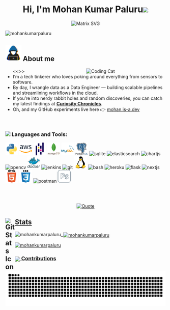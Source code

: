 <div id="header" align="center">
<h1 align="center">Hi, I'm Mohan Kumar Paluru<img src="https://media.giphy.com/media/hvRJCLFzcasrR4ia7z/giphy.gif" width="35">
</h1>
<img src="https://readme-typing-svg.demolab.com?font=Fira+Code&duration=2500&pause=1000&width=435&lines=%F0%9F%AA%90Welcome+To+My+Secret+Orbital+Lab%F0%9F%9A%80;I'm+A+Tech+Enthusiast%7CData+Architect;Python+Geek+In+Shadows%F0%9F%A5%B7;%F0%9F%94%8D+Exploring+AI+Frontiers%F0%9F%A4%96" alt="Matrix SVG" />

</div>
<p align="left"> <img src="https://komarev.com/ghpvc/?username=mohankumarpaluru&label=Profile%20views&color=0e75b6&style=flat" alt="mohankumarpaluru" /> </p>

## <picture><img src = "https://github.com/mohankumarpaluru/mohankumarpaluru/blob/master/Images/about_me.gif?raw=true" width = 50px></picture> About me

<picture>
  <!-- Mobile: full width -->
  <source media="(max-width: 600px)" srcset="https://camo.githubusercontent.com/6f7b76611449b965092aee7c4bf135e656f4e9416189c0b84020fd9853cd1f93/68747470733a2f2f6d656469612e67697068792e636f6d2f6d656469612f54456e586b637348725034596564436868412f67697068792e676966">

  <!-- Desktop: float right -->
  <img align="right" alt="Coding Cat" width="250" src="https://camo.githubusercontent.com/6f7b76611449b965092aee7c4bf135e656f4e9416189c0b84020fd9853cd1f93/68747470733a2f2f6d656469612e67697068792e636f6d2f6d656469612f54456e586b637348725034596564436868412f67697068792e676966">
</picture>

<ul>
  <<>>
  <li>I’m a tech tinkerer who loves poking around everything from sensors to software.</li>
  <li>By day, I wrangle data as a Data Engineer — building scalable pipelines and streamlining workflows in the cloud.</li>
  <li>If you’re into nerdy rabbit holes and random discoveries, you can catch my latest findings at <strong><a href="https://mohan.is-a.dev/blog/curiosity">Curiosity Chronicles</a></strong>.</li>
  <li>Oh, and my GitHub experiments live here 👉 <a href="https://mohan.is-a.dev">mohan.is-a.dev</a></li>
</ul>

<br clear="right"/>


### <picture><img src="https://media2.giphy.com/media/QssGEmpkyEOhBCb7e1/giphy.gif?cid=ecf05e47a0n3gi1bfqntqmob8g9aid1oyj2wr3ds3mg700bl&rid=giphy.gif" width="2%"></picture> Languages and Tools:

<p align="left">

 <img src="https://raw.githubusercontent.com/devicons/devicon/master/icons/python/python-original.svg" alt="python" width="40" height="40"/>
 <img src="https://raw.githubusercontent.com/devicons/devicon/master/icons/amazonwebservices/amazonwebservices-original-wordmark.svg" alt="aws" width="40" height="40"/>
 <img src="https://raw.githubusercontent.com/devicons/devicon/2ae2a900d2f041da66e950e4d48052658d850630/icons/pandas/pandas-original.svg" alt="pandas" width="40" height="40"/>
 <img src="https://raw.githubusercontent.com/devicons/devicon/master/icons/mongodb/mongodb-original-wordmark.svg" alt="mongodb" width="40" height="40"/>
 <img src="https://raw.githubusercontent.com/devicons/devicon/master/icons/mysql/mysql-original-wordmark.svg" alt="mysql" width="40" height="40"/>
 <img src="https://raw.githubusercontent.com/devicons/devicon/master/icons/postgresql/postgresql-original-wordmark.svg" alt="postgresql" width="40" height="40"/>
 <img src="https://www.vectorlogo.zone/logos/sqlite/sqlite-icon.svg" alt="sqlite" width="40" height="40"/>
 <img src="https://www.vectorlogo.zone/logos/elastic/elastic-icon.svg" alt="elasticsearch" width="40" height="40"/>
 <img src="https://www.chartjs.org/media/logo-title.svg" alt="chartjs" width="40" height="40"/>
 <img src="https://www.vectorlogo.zone/logos/opencv/opencv-icon.svg" alt="opencv" width="40" height="40"/>
 <img src="https://raw.githubusercontent.com/devicons/devicon/master/icons/docker/docker-original-wordmark.svg" alt="docker" width="40" height="40"/>
 <img src="https://www.vectorlogo.zone/logos/jenkins/jenkins-icon.svg" alt="jenkins" width="40" height="40"/>
 <img src="https://www.vectorlogo.zone/logos/git-scm/git-scm-icon.svg" alt="git" width="40" height="40"/>
 <img src="https://raw.githubusercontent.com/devicons/devicon/master/icons/linux/linux-original.svg" alt="linux" width="40" height="40"/>
 <img src="https://www.vectorlogo.zone/logos/gnu_bash/gnu_bash-icon.svg" alt="bash" width="40" height="40"/>
 <img src="https://www.vectorlogo.zone/logos/heroku/heroku-icon.svg" alt="heroku" width="40" height="40"/>
 <img src="https://www.vectorlogo.zone/logos/palletsprojects_flask/palletsprojects_flask-icon.svg" alt="flask" width="40" height="40"/>
 <img src="https://cdn.worldvectorlogo.com/logos/nextjs-2.svg" alt="nextjs" width="40" height="40"/>
 <img src="https://raw.githubusercontent.com/devicons/devicon/master/icons/html5/html5-original-wordmark.svg" alt="html5" width="40" height="40"/>
 <img src="https://raw.githubusercontent.com/devicons/devicon/master/icons/css3/css3-original-wordmark.svg" alt="css3" width="40" height="40"/>
 <img src="https://www.vectorlogo.zone/logos/getpostman/getpostman-icon.svg" alt="postman" width="40" height="40"/>
 <img src="https://raw.githubusercontent.com/devicons/devicon/master/icons/photoshop/photoshop-line.svg" alt="photoshop" width="40" height="40"/>
</p>

<br clear="left"/>
<br clear="left"/>

<p align = "center">
	<a href="https://github.com/piyushsuthar/github-readme-quotes"> <img alt = "Quote" src="https://quotes-github-readme.vercel.app/api?type=horizontal&theme=tokyonight&animation=grow_out_in&quoteCategory=programming">
</p>

## <picture> <img align="left" src="https://camo.githubusercontent.com/dc251dd92dbb71448c7454af29c93e9d0ab5d4d90e21d4eeda891bda3eba51f6/68747470733a2f2f6d656469612e67697068792e636f6d2f6d656469612f5735656f5a485070557839736170523065752f67697068792e676966" width = 30px alt="Git Stats Icon"> </picture> Stats

<p><img align="left" src="https://github-readme-stats.vercel.app/api/top-langs?username=mohankumarpaluru&show_icons=true&theme=tokyonight&locale=en&layout=compact" alt="mohankumarpaluru" /></p>

<p>&nbsp;
  <img align="center" src="https://github-readme-stats.vercel.app/api?username=mohankumarpaluru&show_icons=true&theme=tokyonight#gh-dark-mode-only" alt="mohankumarpaluru" />
</p>
<p>
 <img align="center" src="https://github-readme-streak-stats.herokuapp.com/?user=mohankumarpaluru&theme=tokyonight#gh-dark-mode-only" alt="mohankumarpaluru" />
 </p>

### <picture> <img src="https://media1.giphy.com/media/v1.Y2lkPTc5MGI3NjExYzFhYzJkMmQ2MWQ3ZGY3MDhjZTE3MDI2Mzk3NzE1OWQyZTRlMmYwMCZjdD1z/iY8CRBdQXODJSCERIr/giphy.gif" width=3% valign="bottom"> </picture> Contributions

<p align="center">
  <picture>
  <source media="(prefers-color-scheme: dark)" srcset="https://github.com/mohankumarpaluru/mohankumarpaluru/blob/output/github-contribution-grid-snake-dark.svg" />
  <source media="(prefers-color-scheme: light)" srcset="https://github.com/mohankumarpaluru/mohankumarpaluru/blob/output/github-contribution-grid-snake.svg" />
  <img alt="github-snake" src="github-contribution-grid-snake.svg" />
</picture>

</p>
